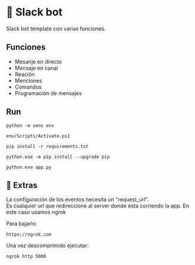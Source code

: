 # :robot: Slack bot

Slack bot template con varias funciones.

## Funciones

- Mesanje en directo
- Mensaje en canal
- Reación
- Menciones
- Comandos
- Programación de mensajes
  
## Run

```shell
python -m venv env
```

```shell
env/Scripts/Activate.ps1
```

```shell
pip install -r requirements.txt
```

```shell
python.exe -m pip install --upgrade pip
```

```shell
python.exe app.py
```

## :test_tube: Extras

La configuración de los eventos necesita un "request_url".  
Es cualquier url que redireccione al server donde esta corriendo la app.
En este caso usamos ngrok

Para bajarlo:

```http
https://ngrok.com
```

Una vez descomprimido ejecutar:

```cmd
ngrok http 5000
```
